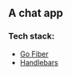 ## A chat app

### Tech stack:
- [Go Fiber](https://gofiber.io)
- [Handlebars](https://handlebarsjs.com/)